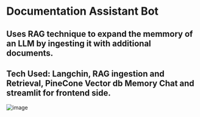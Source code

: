 # Documentation Assistant Bot

## Uses RAG technique to expand the memmory of an LLM by ingesting it with additional documents.

## Tech Used: Langchin, RAG ingestion and Retrieval, PineCone Vector db Memory Chat and streamlit for frontend side.


![image](https://github.com/newacronym/documentation_assistant/assets/51745787/d2bd2abe-3f3d-413a-bc4d-b8ced4a826c1)
